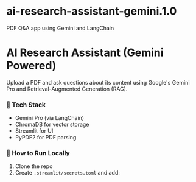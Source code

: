 # ai-research-assistant-gemini.1.0
PDF Q&amp;A app using Gemini and LangChain
# AI Research Assistant (Gemini Powered)

Upload a PDF and ask questions about its content using Google's Gemini Pro and Retrieval-Augmented Generation (RAG).

### 🧠 Tech Stack
- Gemini Pro (via LangChain)
- ChromaDB for vector storage
- Streamlit for UI
- PyPDF2 for PDF parsing

### 🚀 How to Run Locally
1. Clone the repo
2. Create `.streamlit/secrets.toml` and add:

